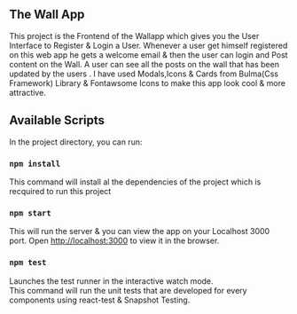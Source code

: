 ## The Wall App

This project is the Frontend of the Wallapp which gives you the User Interface to Register & Login a User.
Whenever a user get himself registered on this web app he gets a welcome email & then the user can login and Post content on the Wall.
A user can see all the posts on the wall that has been updated by the users .
I have used Modals,Icons & Cards from Bulma(Css Framework) Library & Fontawsome Icons to make this app look cool & more attractive. 

## Available Scripts

In the project directory, you can run:

### `npm install`

This command will install al the dependencies of the project which is recquired to run this project

### `npm start`

This will run the server & you can view the app on your Localhost 3000 port.
Open [http://localhost:3000](http://localhost:3000) to view it in the browser.

### `npm test`

Launches the test runner in the interactive watch mode.<br />
This command will run the unit tests that are developed for every components using react-test & Snapshot Testing.


